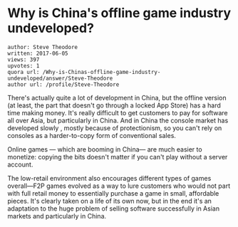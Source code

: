 # Why is China's offline game industry undeveloped?

	author: Steve Theodore
	written: 2017-06-05
	views: 397
	upvotes: 1
	quora url: /Why-is-Chinas-offline-game-industry-undeveloped/answer/Steve-Theodore
	author url: /profile/Steve-Theodore


There's actually quite a lot of development in China, but the offline version (at least, the part that doesn't go through a locked App Store) has a hard time making money. It's really difficult to get customers to pay for software all over Asia, but particularly in China. And in China the console market has developed slowly , mostly because of protectionism, so you can't rely on consoles as a harder-to-copy form of conventional sales.

Online games — which are booming in China— are much easier to monetize: copying the bits doesn't matter if you can't play without a server account.

The low-retail environment also encourages different types of games overall—F2P games evolved as a way to lure customers who would not part with full retail money to essentially purchase a game in small, affordable pieces. It's clearly taken on a life of its own now, but in the end it's an adaptation to the huge problem of selling software successfully in Asian markets and particularly in China.

